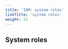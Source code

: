 ```yaml
---
title: 'IAM: system roles'
linkTitle: 'system roles'
weight: 22
---
```


<!--lint disable heading-style-->

## System roles
